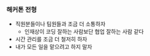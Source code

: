 ### 해커톤 전형
- 직원분들이나 팀원들과 조금 더 소통하자
  - 인재상이 코딩 잘하는 사람보단 협업 잘하는 사람 같다
- 시간 관리를 조금 더 철저히 하자
- 내가 모든 일을 맡으려고 하지 말자